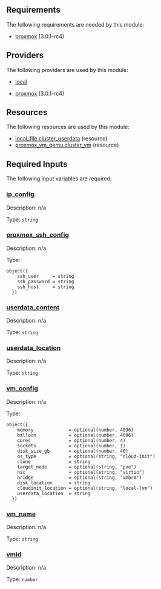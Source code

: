 <!-- BEGIN_TF_DOCS -->
## Requirements

The following requirements are needed by this module:

- <a name="requirement_proxmox"></a> [proxmox](#requirement\_proxmox) (3.0.1-rc4)

## Providers

The following providers are used by this module:

- <a name="provider_local"></a> [local](#provider\_local)

- <a name="provider_proxmox"></a> [proxmox](#provider\_proxmox) (3.0.1-rc4)

## Resources

The following resources are used by this module:

- [local_file.cluster_userdata](https://registry.terraform.io/providers/hashicorp/local/latest/docs/resources/file) (resource)
- [proxmox_vm_qemu.cluster_vm](https://registry.terraform.io/providers/Telmate/proxmox/3.0.1-rc4/docs/resources/vm_qemu) (resource)

## Required Inputs

The following input variables are required:

### <a name="input_ip_config"></a> [ip\_config](#input\_ip\_config)

Description: n/a

Type: `string`

### <a name="input_proxmox_ssh_config"></a> [proxmox\_ssh\_config](#input\_proxmox\_ssh\_config)

Description: n/a

Type:

```hcl
object({
    ssh_user     = string
    ssh_password = string
    ssh_host     = string
  })
```

### <a name="input_userdata_content"></a> [userdata\_content](#input\_userdata\_content)

Description: n/a

Type: `string`

### <a name="input_userdata_location"></a> [userdata\_location](#input\_userdata\_location)

Description: n/a

Type: `string`

### <a name="input_vm_config"></a> [vm\_config](#input\_vm\_config)

Description: n/a

Type:

```hcl
object({
    memory             = optional(number, 4096)
    balloon            = optional(number, 4096)
    cores              = optional(number, 4)
    sockets            = optional(number, 1)
    disk_size_gb       = optional(number, 40)
    os_type            = optional(string, "cloud-init")
    clone              = string
    target_node        = optional(string, "pve")
    nic                = optional(string, "virtio")
    bridge             = optional(string, "vmbr0")
    disk_location      = string
    cloudinit_location = optional(string, "local-lvm")
    userdata_location  = string
  })
```

### <a name="input_vm_name"></a> [vm\_name](#input\_vm\_name)

Description: n/a

Type: `string`

### <a name="input_vmid"></a> [vmid](#input\_vmid)

Description: n/a

Type: `number`
<!-- END_TF_DOCS -->